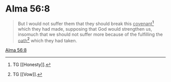 # Alma 56:8

> But I would not suffer them that they should break this <u>covenant</u>[^a] which they had made, supposing that God would strengthen us, insomuch that we should not suffer more because of the fulfilling the <u>oath</u>[^b] which they had taken.

[Alma 56:8](https://www.churchofjesuschrist.org/study/scriptures/bofm/alma/56?lang=eng&id=p8#p8)


[^a]: TG [[Honesty]].
[^b]: TG [[Vow]].
